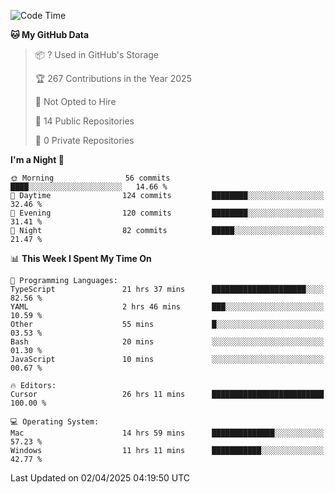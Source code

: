 <!--START_SECTION:waka-->
![Code Time](http://img.shields.io/badge/Code%20Time-6%2C847%20hrs%2011%20mins-blue)

**🐱 My GitHub Data** 

> 📦 ? Used in GitHub's Storage 
 > 
> 🏆 267 Contributions in the Year 2025
 > 
> 🚫 Not Opted to Hire
 > 
> 📜 14 Public Repositories 
 > 
> 🔑 0 Private Repositories 
 > 
**I'm a Night 🦉** 

```text
🌞 Morning                56 commits          ████░░░░░░░░░░░░░░░░░░░░░   14.66 % 
🌆 Daytime                124 commits         ████████░░░░░░░░░░░░░░░░░   32.46 % 
🌃 Evening                120 commits         ████████░░░░░░░░░░░░░░░░░   31.41 % 
🌙 Night                  82 commits          █████░░░░░░░░░░░░░░░░░░░░   21.47 % 
```


📊 **This Week I Spent My Time On** 

```text
💬 Programming Languages: 
TypeScript               21 hrs 37 mins      █████████████████████░░░░   82.56 % 
YAML                     2 hrs 46 mins       ███░░░░░░░░░░░░░░░░░░░░░░   10.59 % 
Other                    55 mins             █░░░░░░░░░░░░░░░░░░░░░░░░   03.53 % 
Bash                     20 mins             ░░░░░░░░░░░░░░░░░░░░░░░░░   01.30 % 
JavaScript               10 mins             ░░░░░░░░░░░░░░░░░░░░░░░░░   00.67 % 

🔥 Editors: 
Cursor                   26 hrs 11 mins      █████████████████████████   100.00 % 

💻 Operating System: 
Mac                      14 hrs 59 mins      ██████████████░░░░░░░░░░░   57.23 % 
Windows                  11 hrs 11 mins      ███████████░░░░░░░░░░░░░░   42.77 % 
```


 Last Updated on 02/04/2025 04:19:50 UTC
<!--END_SECTION:waka-->

